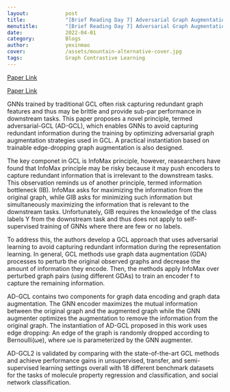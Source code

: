```yaml
---
layout:            post
title:             "[Brief Reading Day 7] Adversarial Graph Augmentation to Improve Graph Contrastive Learning"
menutitle:         "[Brief Reading Day 7] Adversarial Graph Augmentation to Improve Graph Contrastive Learning"
date:              2022-04-01
category:          Blogs
author:            yexinmao
cover:             /assets/mountain-alternative-cover.jpg
tags:              Graph Contrastive Learning
---
```


[Paper Link](https://arxiv.org/abs/2106.05819)

[Paper Link](https://github.com/susheels/adgcl)

GNNs trained by traditional GCL often risk capturing redundant graph features and thus may be brittle and provide sub-par performance in downstream tasks. This paper proposes a novel principle, termed adversarial-GCL (AD-GCL), which enables GNNs to avoid capturing redundant information during the training by optimizing adversarial graph augmentation strategies used in GCL. A practical instantiation based on trainable edge-dropping graph augmentation is also designed. 

The key componet in GCL is InfoMax principle, however, reasearchers have found that InfoMax principle may be risky because it may push encoders to capture redundant information that is irrelevant to the downstream tasks. This observation reminds us of another principle, termed information bottleneck (IB). InfoMax asks for maximizing the information from the original graph, while GIB asks for minimizing such information but simultaneously maximizing the information that is relevant to the downstream tasks. Unfortunately, GIB requires the knowledge of the class labels Y from the downstream task and thus does not apply to self-supervised training of GNNs where there are few or no labels. 

To address this, the authors develop a GCL approach that uses adversarial learning to avoid capturing redundant information during the representation learning. In general, GCL methods use graph data augmentation (GDA) processes to perturb the original observed graphs and decrease the amount of information they encode. Then, the methods apply InfoMax over perturbed graph pairs (using different GDAs) to train an encoder f to capture the remaining information.

AD-GCL contains two components for graph data encoding and graph data augmentation. The GNN encoder maximizes the mutual information between the original graph and the augmented graph while the GNN augmenter optimizes the augmentation to remove the information from the original graph. The instantiation of AD-GCL proposed in this work uses edge dropping: An edge of the graph is randomly dropped according to Bernoulli(ωe), where ωe is parameterized by the GNN augmenter.

AD-GCL2 is validated by comparing with the state-of-the-art GCL methods and achieve performance gains in unsupervised, transfer, and semi-supervised learning settings overall with 18 different benchmark datasets for the tasks of molecule property regression and classification, and social network classification.
